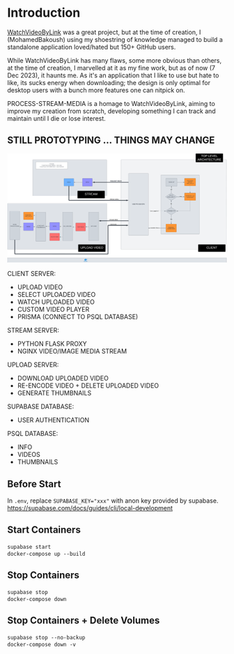 # Introduction 

[WatchVideoByLink](https://github.com/MohamedBakoush/WatchVideoByLink) was a great project, but at the time of creation, I (MohamedBakoush) using my shoestring of knowledge managed to build a standalone application loved/hated but 150+ GitHub users.

While WatchVideoByLink has many flaws, some more obvious than others, at the time of creation, I marvelled at it as my fine work, but as of now (7 Dec 2023), it haunts me. As it's an application that I like to use but hate to like, its sucks energy when downloading; the design is only optimal for desktop users with a bunch more features one can nitpick on.

PROCESS-STREAM-MEDIA is a homage to WatchVideoByLink, aiming to improve my creation from scratch, developing something I can track and maintain until I die or lose interest.

## STILL PROTOTYPING ... THINGS MAY CHANGE

<kbd><img src="./assets/TOP-LEVEL-ARCHITECTURE.png" title="TOP LEVEL ARCHITECTURE"/></kbd> 

CLIENT SERVER:
- UPLOAD VIDEO 
- SELECT UPLOADED VIDEO
- WATCH UPLOADED VIDEO
- CUSTOM VIDEO PLAYER
- PRISMA (CONNECT TO PSQL DATABASE)

STREAM SERVER:
- PYTHON FLASK PROXY 
- NGINX VIDEO/IMAGE MEDIA STREAM 

UPLOAD SERVER:
- DOWNLOAD UPLOADED VIDEO
- RE-ENCODE VIDEO + DELETE UPLOADED VIDEO
- GENERATE THUMBNAILS 

SUPABASE DATABASE: 
- USER AUTHENTICATION 

PSQL DATABASE:
- INFO
- VIDEOS
- THUMBNAILS

## Before Start
In `.env`, replace `SUPABASE_KEY="xxx"` with anon key provided by supabase. https://supabase.com/docs/guides/cli/local-development
 
## Start Containers 

```
supabase start
docker-compose up --build
```

## Stop Containers

```
supabase stop 
docker-compose down 
```

## Stop Containers + Delete Volumes

```
supabase stop --no-backup
docker-compose down -v   
```
